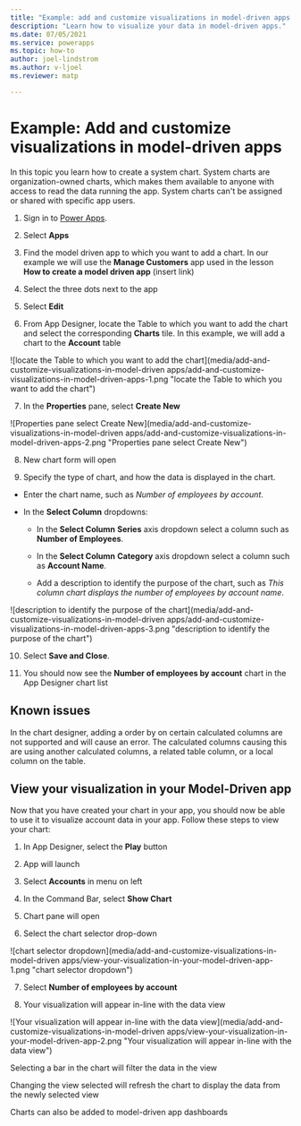 ```yaml
---
title: "Example: add and customize visualizations in model-driven apps | MicrosoftDocs"
description: "Learn how to visualize your data in model-driven apps."
ms.date: 07/05/2021
ms.service: powerapps
ms.topic: how-to
author: joel-lindstrom
ms.author: v-ljoel
ms.reviewer: matp

---
```

# Example: Add and customize visualizations in model-driven apps

In this topic you learn how to create a system chart. System charts are organization-owned charts, which makes them available to anyone with access to read the data running the app. System charts can't be assigned or shared with specific app users.

1.  Sign in to [Power Apps](https://make.powerapps.com/?utm_source=padocs&utm_medium=linkinadoc&utm_campaign=referralsfromdoc).

2.  Select **Apps**

3.  Find the model driven app to which you want to add a chart. In our example we will use the **Manage Customers** app used in the lesson **How to create a model driven app** (insert link)

4.  Select the three dots next to the app

5.  Select **Edit**

6.  From App Designer, locate the Table to which you want to add the chart and select the corresponding **Charts** tile. In this example, we will add a chart to the **Account** table

![locate the Table to which you want to add the chart](media/add-and-customize-visualizations-in-model-driven apps/add-and-customize-visualizations-in-model-driven-apps-1.png "locate the Table to which you want to add the chart")

7.  In the **Properties** pane, select **Create New**

![Properties pane select Create New](media/add-and-customize-visualizations-in-model-driven apps/add-and-customize-visualizations-in-model-driven-apps-2.png "Properties pane select Create New")

8.  New chart form will open

9.  Specify the type of chart, and how the data is displayed in the chart.

-   Enter the chart name, such as *Number of employees by account*.

-   In the **Select Column** dropdowns:

    -   In the **Select Column** **Series** axis dropdown select a column such as **Number of Employees**.

    -   In the **Select Column** **Category** axis dropdown select a column such as **Account Name**.

    -   Add a description to identify the purpose of the chart, such as *This column chart displays the number of employees by account name*.

![description to identify the purpose of the chart](media/add-and-customize-visualizations-in-model-driven apps/add-and-customize-visualizations-in-model-driven-apps-3.png "description to identify the purpose of the chart")

10. Select **Save and Close**.

11. You should now see the **Number of employees by account** chart in the App Designer chart list

## Known issues

In the chart designer, adding a order by on certain calculated columns are not supported and will cause an error. The calculated columns causing this are using another calculated columns, a related table column, or a local column on the table.

## View your visualization in your Model-Driven app

Now that you have created your chart in your app, you should now be able to use it to visualize account data in your app. Follow these steps to view your chart:

1.  In App Designer, select the **Play** button

2.  App will launch

3.  Select **Accounts** in menu on left

4.  In the Command Bar, select **Show Chart**

5.  Chart pane will open

6.  Select the chart selector drop-down

![chart selector dropdown](media/add-and-customize-visualizations-in-model-driven apps/view-your-visualization-in-your-model-driven-app-1.png "chart selector dropdown")

7.  Select **Number of employees by account**

8.  Your visualization will appear in-line with the data view

![Your visualization will appear in-line with the data view](media/add-and-customize-visualizations-in-model-driven apps/view-your-visualization-in-your-model-driven-app-2.png "Your visualization will appear in-line with the data view")

Selecting a bar in the chart will filter the data in the view

Changing the view selected will refresh the chart to display the data from the newly selected view

Charts can also be added to model-driven app dashboards